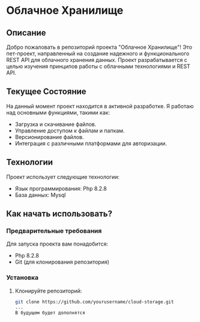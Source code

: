 # Облачное Хранилище

## Описание

Добро пожаловать в репозиторий проекта "Облачное Хранилище"! Это пет-проект, направленный на создание надежного и функционального REST API для облачного хранения данных. Проект разрабатывается с целью изучения принципов работы с облачными технологиями и REST API.

## Текущее Состояние

На данный момент проект находится в активной разработке. Я работаю над основными функциями, такими как:

- Загрузка и скачивание файлов.
- Управление доступом к файлам и папкам.
- Версионирование файлов.
- Интеграция с различными платформами для авторизации.

## Технологии

Проект использует следующие технологии:

- Язык программирования: Php 8.2.8
- База данных: Mysql

## Как начать использовать?

### Предварительные требования

Для запуска проекта вам понадобится:

- Php 8.2.8
- Git (для клонирования репозитория)

### Установка

1. Клонируйте репозиторий:
   ```bash
   git clone https://github.com/yourusername/cloud-storage.git
   ...
   В будущем будет дополнятся
